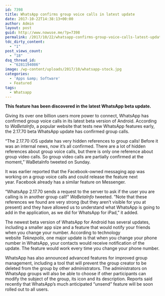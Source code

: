```yaml
---
id: 7398
title: WhatsApp confirms group voice calls in latest update
date: 2017-10-22T14:38:13+00:00
author: Admin
layout: post
guid: http://www.nowuse.me/?p=7398
permalink: /2017/10/22/whatsapp-confirms-group-voice-calls-latest-update/
tdc_dirty_content:
  - "1"
post_views_count:
  - "18"
dsq_thread_id:
  - "6281194086"
image: /wp-content/uploads/2017/10/whatsapp-stock.jpg
categories:
  - 'Apps &amp; Software'
  - Featured
tags:
  - Whatsapp
---
```

<p class="entry-subtitle"><strong>This feature has been discovered in the latest WhatsApp beta update.</strong></p>
Giving its over one billion users more power to connect, WhatsApp has confirmed group voice calls in its latest beta version of Android. According to <em>WaBetaInfo</em>, a popular website that tests new WhatsApp features early, the 2.17.70 beta WhatsApp update has confirmed group calls.

“The 2.17.70 iOS update has very hidden references to group calls! Before it was an internal news, now it’s all confirmed. There are a lot of hidden references about group voice calls, but there is only one reference about group video calls. So group video calls are partially confirmed at the moment,” WaBetaInfo tweeted on Sunday.

It was earlier reported that the Facebook-owned messaging app was working on a group voice calls and could release the feature next year. Facebook already has a similar feature on Messenger.

“WhatsApp 2.17.70 sends a request to the server to ask if the user you are calling is in another group call!” <em>WaBetaInfo</em> tweeted. ”Note that these references we found are very strong (but they aren’t visible for you at present) and they have allowed us to understand what WhatsApp is going to add in the application, as we did for WhatsApp for iPad,” it added.

The newest beta version of WhatsApp for Android has several updates, including a smaller app size and a feature that would notify your friends when you change your number. According to technology website <em>Teknepolis</em>, one major update is that when you change your phone number in WhatsApp, your contacts would receive notification of the update. The feature would work every time you change your phone number.

WhatsApp has also announced advanced features for improved group management, including a tool that will prevent the group creator to be deleted from the group by other administrators. The administrators on WhatsApp groups will also be able to choose if other participants can modify the subject of the group, its icon and its description. Reports said recently that WhatsApp’s much anticipated “unsend” feature will be soon rolled out to all users.